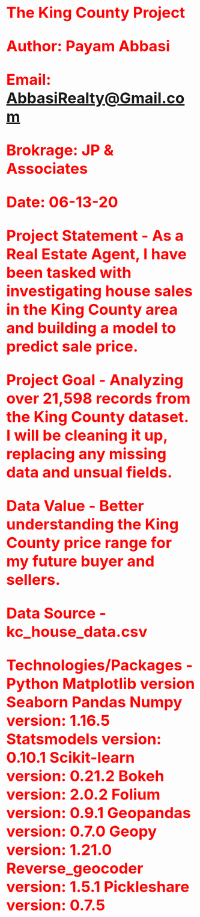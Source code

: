 <b> <h1 style="color:red;font-size:40px;"> The King County Project </b>
  
<b>Author: Payam Abbasi

Email: AbbasiRealty@Gmail.com

Brokrage: JP & Associates

Date: 06-13-20

Project Statement -</b> As a Real Estate Agent, I have been tasked with investigating house sales in the King County area and building a model to predict sale price. 

<b>Project Goal - </b> Analyzing over 21,598 records from the King County dataset. I will be cleaning it up, replacing any missing data and unsual fields.  

<b>Data Value - </b> Better understanding the King County price range for my future buyer and sellers. 

<b>Data Source - </b> kc_house_data.csv 

Technologies/Packages -
Python
Matplotlib version
Seaborn
Pandas
Numpy version: 1.16.5
Statsmodels version: 0.10.1
Scikit-learn version: 0.21.2
Bokeh version: 2.0.2
Folium version: 0.9.1
Geopandas version: 0.7.0
Geopy version: 1.21.0
Reverse_geocoder version: 1.5.1
Pickleshare version: 0.7.5
